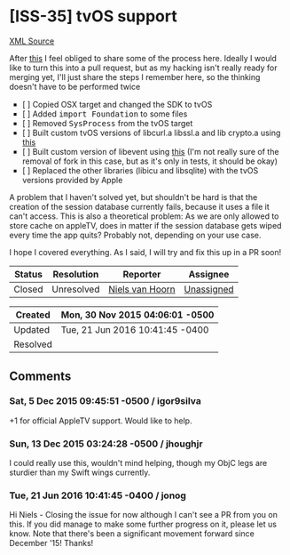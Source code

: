 # [ISS-35] tvOS support

[XML Source](../xml/ISS-35.xml)
<p><p>After <a href="https://twitter.com/nvh/status/670320301566205953" class="external-link" rel="nofollow">this</a> I feel obliged to share some of the process here. Ideally I would like to turn this into a pull request, but as my hacking isn't really ready for merging yet, I'll just share the steps I remember here, so the thinking doesn't have to be performed twice <img class="emoticon" src="http://jira.perfect.org:8080/images/icons/emoticons/smile.png" height="16" width="16" align="absmiddle" alt="" border="0"/></p>

<ul class="alternate" type="square">
	<li>[ ] Copied OSX target and changed the SDK to tvOS</li>
	<li>[ ] Added <tt>import Foundation</tt> to some files</li>
	<li>[ ] Removed <tt>SysProcess</tt> from the tvOS target</li>
	<li>[ ] Built custom tvOS versions of libcurl.a libssl.a and lib crypto.a using <a href="https://github.com/jasonacox/Build-OpenSSL-cURL" class="external-link" rel="nofollow">this</a></li>
	<li>[ ] Built custom version of libevent using <a href="https://gist.github.com/nvh/9b8c60b41df7c665c900" class="external-link" rel="nofollow">this</a> (I'm not really sure of the removal of fork in this case, but as it's only in tests, it should be okay)</li>
	<li>[ ] Replaced the other libraries (libicu and libsqlite) with the tvOS versions provided by Apple</li>
</ul>


<p>A problem that I haven't solved yet, but shouldn't be hard is that the creation of the session database currently fails, because it uses a file it can't access. This is also a theoretical problem: As we are only allowed to store cache on appleTV, does in matter if the session database gets wiped every time the app quits? Probably not, depending on your use case.</p>

<p>I hope I covered everything. As I said, I will try and fix this up in a PR soon!</p></p>





Status|Resolution|Reporter|Assignee
------|----------|--------|--------
Closed|Unresolved|[Niels van Hoorn](nvh)|[Unassigned]($-1)





Created|Mon, 30 Nov 2015 04:06:01 -0500
-------|--------------
Updated|Tue, 21 Jun 2016 10:41:45 -0400
Resolved|


## Comments




### Sat, 5 Dec 2015 09:45:51 -0500 / igor9silva 

<p><p>+1 for official AppleTV support. Would like to help.</p></p>


### Sun, 13 Dec 2015 03:24:28 -0500 / jhoughjr 

<p><p>I could really use this, wouldn't mind helping, though my ObjC legs are sturdier than my Swift wings currently.</p></p>


### Tue, 21 Jun 2016 10:41:45 -0400 / jonog 

<p><p>Hi Niels - Closing the issue for now although I can't see a PR from you on this. If you did manage to make some further progress on it, please let us know. Note that there's been a significant movement forward since December '15! Thanks!</p></p>


